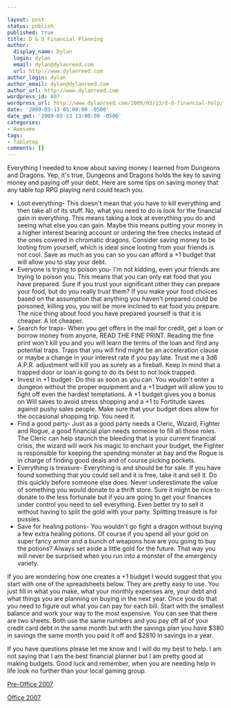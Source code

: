 ```yaml
---

layout: post
status: publish
published: true
title: D & D Financial Planning
author:
  display_name: Dylan
  login: dylan
  email: dylan@dylanreed.com
  url: http://www.dylanreed.com
author_login: dylan
author_email: dylan@dylanreed.com
author_url: http://www.dylanreed.com
wordpress_id: 807
wordpress_url: http://www.dylanreed.com/2009/03/13/d-d-financial-help/
date: '2009-03-13 05:00:00 -0500'
date_gmt: '2009-03-13 13:00:00 -0500'
categories:
- Awesome
tags:
- Tabletop
comments: []
---
```


Everything I needed to know about saving money I learned from Dungeons and Dragons. Yep, it's true, Dungeons and Dragons holds the key to saving money and paying off your debt. Here are some tips on saving money that any table top RPG playing nerd could teach you.

  *  Loot everything- This doesn't mean that you have to kill everything and then take all of its stuff. No, what you need to do is look for the financial gain in everything. This means taking a look at everything you do and seeing what else you can gain. Maybe this means putting your money in a higher interest bearing account or ordering the free checks instead of the ones covered in chromatic dragons. Consider saving money to be looting from yourself, which is ideal since looting from your friends is not cool. Save as much as you can so you can afford a +1 budget that will allow you to slay your debt.
  *  Everyone is trying to poison you- I'm not kidding, even your friends are trying to poison you. This means that you can only eat food that you have prepared. Sure if you trust your significant other they can prepare your food, but do you really trust them? If you make your food choices based on the assumption that anything you haven't prepared could be poisoned, killing you, you will be more inclined to eat food you prepare. The nice thing about food you have prepared yourself is that it is cheaper. A lot cheaper.
  *  Search for traps- When you get offers in the mail for credit, get a loan or borrow money from anyone, READ THE FINE PRINT. Reading the fine print won't kill you and you will learn the terms of the loan and find any potential traps. Traps that you will find might be an acceleration clause or maybe a change in your interest rate if you pay late. Trust me a 3d6 A.P.R. adjustment will kill you as surely as a fireball. Keep in mind that a trapped door or loan is going to do its best to not look trapped.
  *  Invest in +1 budget- Do this as soon as you can. You wouldn't enter a dungeon without the proper equipment and a +1 budget will allow you to fight off even the hardest temptations. A +1 budget gives you a bonus on Will saves to avoid stress shopping and a +1 to Fortitude saves against pushy sales people. Make sure that your budget does allow for the occasional shopping trip. You need it.
  *  Find a good party- Just as a good party needs a Cleric, Wizard, Fighter and Rogue, a good financial plan needs someone to fill all those roles. The Cleric can help staunch the bleeding that is your current financial crisis, the wizard will work his magic to enchant your budget, the Fighter is responsible for keeping the spending monster at bay and the Rogue is in charge of finding good deals and of course picking pockets.
  * Everything is treasure- Everything is and should be for sale. If you have found something that you could sell and it is free, take it and sell it. Do this quickly before someone else does. Never underestimate the value of something you would donate to a thrift store. Sure it might be nice to donate to the less fortunate but if you are going to get your finances under control you need to sell everything. Even better try to sell it without having to split the gold with your party. Splitting treasure is for pussies.
  * Save for healing potions- You wouldn't go fight a dragon without buying a few extra healing potions. Of course if you spend all your gold on super fancy armor and a bunch of weapons how are you going to buy the potions? Always set aside a little gold for the future. That way you will never be surprised when you run into a monster of the emergency variety.
  


  
If you are wondering how one creates a +1 budget I would suggest that you start with one of the spreadsheets below. They are pretty easy to use. You just fill in what you make, what your monthly expenses are, your debt and what things you are planning on buying in the next year. Once you do that you need to figure out what you can pay for each bill. Start with the smallest balance and work your way to the most expensive. You can see that there are two sheets. Both use the same numbers and you pay off all of your credit card debt in the same month but with the savings plan you have $380 in savings the same month you paid it off and $2810 in savings in a year.

If you have questions please let me know and I will do my best to help. I am not saying that I am the best financial planner but I am pretty good at making budgets. Good luck and remember, when you are needing help in life look no further than your local gaming group.

[Pre-Office 2007][1]

   [1]: http://www.dylanreed.com/wp-content/uploads/2009/03/legendary-budget.xls

[Office 2007][2]

   [2]: http://www.dylanreed.com/wp-content/uploads/2009/03/legendary-budget.xlsx

